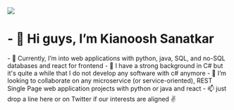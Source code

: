 <img src="http://knsn.ir/static/media/Me3.a508b5e8.png" />
<h1>- 👋 Hi guys, I’m Kianoosh Sanatkar</h1>
- 👀 Currently, I’m into web applications with python, java, SQL, and no-SQL databases and react for frontend
- 🌱 I have a strong background in C# but it's quite a while that I do not develop any software with c# anymore 
- 💞️ I’m looking to collaborate on any microservice (or service-oriented), REST Single Page web application projects with python or java and react
- 📫 just drop a line here or on Twitter if our interests are aligned ✌


<!---
kianooshsanatkar/kianooshsanatkar is a ✨ special ✨ repository because its `README.md` (this file) appears on your GitHub profile.
You can click the Preview link to take a look at your changes.
--->
